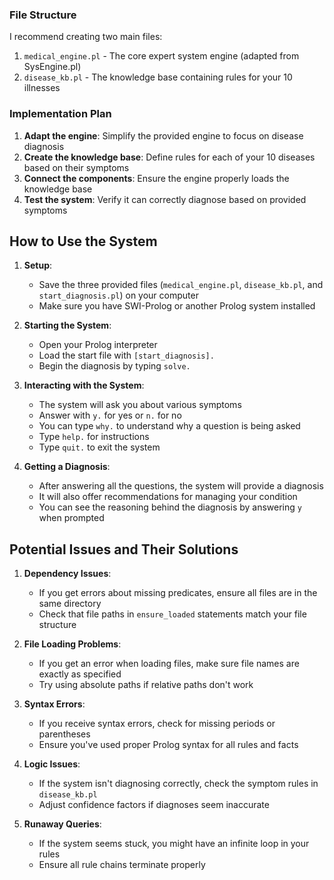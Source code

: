 ### File Structure

I recommend creating two main files:
1. `medical_engine.pl` - The core expert system engine (adapted from SysEngine.pl)
2. `disease_kb.pl` - The knowledge base containing rules for your 10 illnesses

### Implementation Plan

1. **Adapt the engine**: Simplify the provided engine to focus on disease diagnosis
2. **Create the knowledge base**: Define rules for each of your 10 diseases based on their symptoms
3. **Connect the components**: Ensure the engine properly loads the knowledge base
4. **Test the system**: Verify it can correctly diagnose based on provided symptoms

## How to Use the System

1. **Setup**:
   - Save the three provided files (`medical_engine.pl`, `disease_kb.pl`, and `start_diagnosis.pl`) on your computer
   - Make sure you have SWI-Prolog or another Prolog system installed

2. **Starting the System**:
   - Open your Prolog interpreter
   - Load the start file with `[start_diagnosis].`
   - Begin the diagnosis by typing `solve.`

3. **Interacting with the System**:
   - The system will ask you about various symptoms
   - Answer with `y.` for yes or `n.` for no
   - You can type `why.` to understand why a question is being asked
   - Type `help.` for instructions
   - Type `quit.` to exit the system

4. **Getting a Diagnosis**:
   - After answering all the questions, the system will provide a diagnosis
   - It will also offer recommendations for managing your condition
   - You can see the reasoning behind the diagnosis by answering `y` when prompted

## Potential Issues and Their Solutions

1. **Dependency Issues**:
   - If you get errors about missing predicates, ensure all files are in the same directory
   - Check that file paths in `ensure_loaded` statements match your file structure

2. **File Loading Problems**:
   - If you get an error when loading files, make sure file names are exactly as specified
   - Try using absolute paths if relative paths don't work

3. **Syntax Errors**:
   - If you receive syntax errors, check for missing periods or parentheses
   - Ensure you've used proper Prolog syntax for all rules and facts

4. **Logic Issues**:
   - If the system isn't diagnosing correctly, check the symptom rules in `disease_kb.pl`
   - Adjust confidence factors if diagnoses seem inaccurate

5. **Runaway Queries**:
   - If the system seems stuck, you might have an infinite loop in your rules
   - Ensure all rule chains terminate properly
